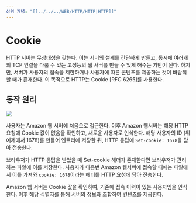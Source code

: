 ```yaml
---
상위 개념: "[[../../../WEB/HTTP/HTTP|HTTP]]"
---
```

# Cookie
HTTP 서버는 무상태성을 갖는다. 이는 서버의 설계를 간단하게 만들고, 동시에 여러개의 TCP 연결을 다룰 수 있는 고성능의 웹 서버를 만들 수 있게 해주는 기반이 된다. 하지만, 서버가 사용자의 접속을 제한하거나 사용자에 따른 콘텐츠를 제공하는 것이 바람직할 때가 존재한다. 이 목적으로 HTTP는 Cookie \[RFC 6265]를 사용한다.

## 동작 원리
![](https://i.imgur.com/ak3Tes3.png)

사용자는 Amazon 웹 서버에 처음으로 접근한다. 이후 Amazon 웹서버는 해당 HTTP 요청에 Cookie 값이 없음을 확인하고, 새로운 사용자로 인식한다. 해당 사용자의 ID (위 예제에서 1678)를 만들어 엔트리에 저장한 뒤, HTTP 응답에 `Set-cookie: 1678`을 담아 전송한다.

브라우저가 HTTP 응답을 받았을 때 Set-cookie 헤더가 존재한다면 브라우저가 관리하는 파일에 이를 저장한다. 사용자가 다음번 Amazon 웹서버에 접속할 때에는 파일에서 이를 가져와 `cookie: 1678`이라는 헤더를 HTTP 요청에 담아 전송한다.

Amazon 웹 서버는 Cookie 값을 확인하여, 기존에 접속 이력이 있는 사용자임을 인식한다. 이후 해당 식별자를 통해 서버의 정보와 조합하여 컨텐츠를 제공한다.